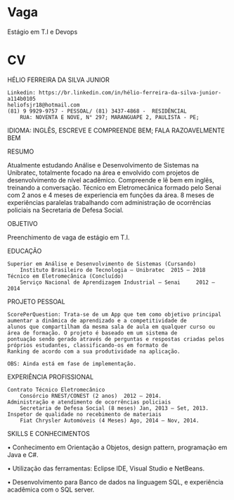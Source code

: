 Vaga
====

Estágio em T.I e Devops


CV
==

HÉLIO FERREIRA DA SILVA JUNIOR

	Linkedin: https://br.linkedin.com/in/hélio-ferreira-da-silva-junior-a114b0105
	heliofsjr18@hotmail.com
	(81) 9 9929-9757 - PESSOAL/ (81) 3437-4868 -  RESIDÊNCIAL
        RUA: NOVENTA E NOVE, N° 297; MARANGUAPE 2, PAULISTA - PE;
 
IDIOMA: INGLÊS, ESCREVE E COMPREENDE BEM; FALA RAZOAVELMENTE BEM

RESUMO

Atualmente estudando Análise e Desenvolvimento de Sistemas na Unibratec, totalmente focado na área e envolvido com projetos de desenvolvimento de nível acadêmico. Compreende e lê bem em inglês, treinando a conversação. Técnico em Eletromecânica formado pelo Senai com 2 anos e 4 meses de experiencia em funções da área. 8 meses de experiências paralelas trabalhando com administração de ocorrências policiais na Secretaria de Defesa Social.

OBJETIVO

Preenchimento de vaga de estágio em T.I.

EDUCAÇÃO

	Superior em Análise e Desenvolvimento de Sistemas (Cursando)
		Instituto Brasileiro de Tecnologia – Unibratec	2015 – 2018
	Técnico em Eletromecânica (Concluído)
		Serviço Nacional de Aprendizagem Industrial – Senai 	2012 – 2014
		
PROJETO PESSOAL

	ScorePerQuestion: Trata-se de um App que tem como objetivo principal aumentar a dinâmica de aprendizado e a competitividade de
	alunos que compartilham da mesma sala de aula em qualquer curso ou área de formação. O projeto é baseado em um sistema de
	pontuação sendo gerado através de perguntas e respostas criadas pelos próprios estudantes, classificando-os em formato de
	Ranking de acordo com a sua produtividade na aplicação.
	
	OBS: Ainda está em fase de implementação.
	
EXPERIÊNCIA PROFISSIONAL

	Contrato Técnico Eletromecânico 
		Consórcio RNEST/CONEST (2 anos)  2012 – 2014.
	Administração e atendimento de ocorrências policiais
		Secretaria de Defesa Social (8 meses) Jan, 2013 – Set, 2013.
	Inspetor de qualidade no recebimento de materiais
		Fiat Chrysler Automóveis (4 Meses) Ago, 2014 – Nov, 2014.
		
SKILLS E CONHECIMENTOS

•	Conhecimento em Orientação a Objetos, design pattern, programação em Java e C#.

•	Utilização das ferramentas: Eclipse IDE, Visual Studio e NetBeans.

•	Desenvolvimento para Banco de dados na linguagem SQL, e experiência acadêmica com o SQL server.


